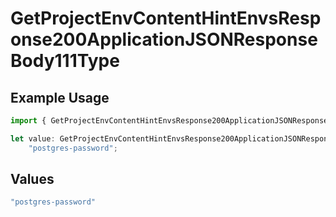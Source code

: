 # GetProjectEnvContentHintEnvsResponse200ApplicationJSONResponseBody111Type

## Example Usage

```typescript
import { GetProjectEnvContentHintEnvsResponse200ApplicationJSONResponseBody111Type } from "@simplesagar/vercel/models/getprojectenvop.js";

let value: GetProjectEnvContentHintEnvsResponse200ApplicationJSONResponseBody111Type =
    "postgres-password";
```

## Values

```typescript
"postgres-password"
```